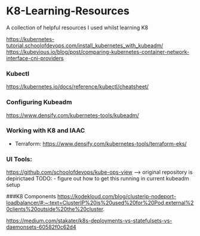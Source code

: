 # K8-Learning-Resources
A collection of helpful resources I used whilst learning K8 

https://kubernetes-tutorial.schoolofdevops.com/install_kubernetes_with_kubeadm/
https://kubevious.io/blog/post/comparing-kubernetes-container-network-interface-cni-providers

### Kubectl 
https://kubernetes.io/docs/reference/kubectl/cheatsheet/

### Configuring Kubeadm
https://www.densify.com/kubernetes-tools/kubeadm/



### Working with K8 and IAAC
- Terraform: https://www.densify.com/kubernetes-tools/terraform-eks/


### UI Tools: 
https://github.com/schoolofdevops/kube-ops-view --> original repository is depirictaed 
TODO: - figure out how to get this running in current kubeadm setup 


###K8 Components 
https://kodekloud.com/blog/clusterip-nodeport-loadbalancer/#:~:text=ClusterIP%20is%20used%20for%20Pod,external%20clients%20outside%20the%20cluster.

https://medium.com/stakater/k8s-deployments-vs-statefulsets-vs-daemonsets-60582f0c62d4
